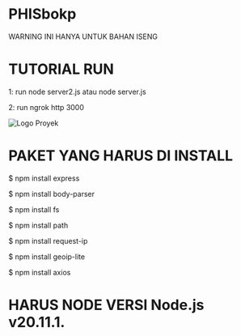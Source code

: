 # PHISbokp
WARNING INI HANYA UNTUK BAHAN ISENG

# TUTORIAL RUN
1: run node server2.js atau node server.js

2: run ngrok http 3000

![Logo Proyek](https://telegra.ph/file/1f16b8a3ebae6f7ee3232.png)

# PAKET YANG HARUS DI INSTALL 
$ npm install express

$ npm install body-parser

$ npm install fs

$ npm install path

$ npm install request-ip

$ npm install geoip-lite

$ npm install axios

# HARUS NODE VERSI Node.js v20.11.1.
